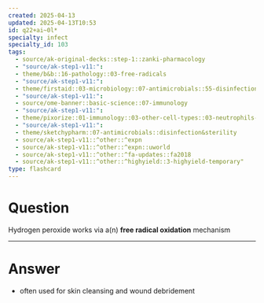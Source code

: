 ```yaml
---
created: 2025-04-13
updated: 2025-04-13T10:53
id: q22+ai~0l*
specialty: infect
specialty_id: 103
tags:
  - source/ak-original-decks::step-1::zanki-pharmacology
  - "source/ak-step1-v11:": 
  - theme/b&b::16-pathology::03-free-radicals
  - "source/ak-step1-v11:": 
  - theme/firstaid::03-microbiology::07-antimicrobials::55-disinfection-&-sterilization
  - "source/ak-step1-v11:": 
  - source/ome-banner::basic-science::07-immunology
  - "source/ak-step1-v11:": 
  - theme/pixorize::01-immunology::03-other-cell-types::03-neutrophils---oxidative-burst
  - "source/ak-step1-v11:": 
  - theme/sketchypharm::07-antimicrobials::disinfection&sterility
  - source/ak-step1-v11::^other::^expn
  - source/ak-step1-v11::^other::^expn::uworld
  - source/ak-step1-v11::^other::^fa-updates::fa2018
  - source/ak-step1-v11::^other::^highyield::3-highyield-temporary"
type: flashcard
---
```


# Question
Hydrogen peroxide works via a(n) **free radical oxidation** mechanism

---

# Answer
- often used for skin cleansing and wound debridement